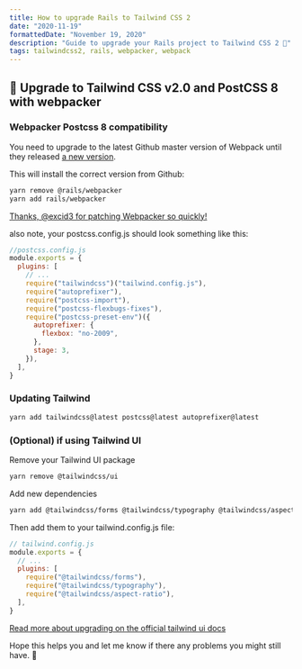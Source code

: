```yaml
---
title: How to upgrade Rails to Tailwind CSS 2
date: "2020-11-19"
formattedDate: "November 19, 2020"
description: "Guide to upgrade your Rails project to Tailwind CSS 2 🚀"
tags: tailwindcss2, rails, webpacker, webpack
---
```


## 🚀 Upgrade to Tailwind CSS v2.0 and PostCSS 8 with webpacker

### Webpacker Postcss 8 compatibility

You need to upgrade to the latest Github master version of Webpack until they released [a new version](https://github.com/rails/webpacker/issues/2782).

This will install the correct version from Github:

```bash
yarn remove @rails/webpacker
yarn add rails/webpacker
```

[Thanks, @excid3 for patching Webpacker so quickly!](https://github.com/rails/webpacker/pull/2783)

also note, your postcss.config.js should look something like this:

```js
//postcss.config.js
module.exports = {
  plugins: [
    // ...
    require("tailwindcss")("tailwind.config.js"),
    require("autoprefixer"),
    require("postcss-import"),
    require("postcss-flexbugs-fixes"),
    require("postcss-preset-env")({
      autoprefixer: {
        flexbox: "no-2009",
      },
      stage: 3,
    }),
  ],
}
```

### Updating Tailwind

```bash
yarn add tailwindcss@latest postcss@latest autoprefixer@latest
```

### (Optional) if using Tailwind UI

Remove your Tailwind UI package

```bash
yarn remove @tailwindcss/ui
```

Add new dependencies

```bash
yarn add @tailwindcss/forms @tailwindcss/typography @tailwindcss/aspect-ratio
```

Then add them to your tailwind.config.js file:

```js
// tailwind.config.js
module.exports = {
  // ...
  plugins: [
    require("@tailwindcss/forms"),
    require("@tailwindcss/typography"),
    require("@tailwindcss/aspect-ratio"),
  ],
}
```

[Read more about upgrading on the official tailwind ui docs](https://tailwindui.com/changes-for-v2#updating-your-tailwind-ui-projects)

Hope this helps you and let me know if there any problems you might still have. 🚀
